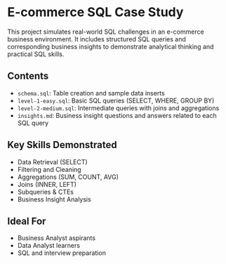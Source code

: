 # E-commerce SQL Case Study

This project simulates real-world SQL challenges in an e-commerce business environment. It includes structured SQL queries and corresponding business insights to demonstrate analytical thinking and practical SQL skills.

## Contents

- `schema.sql`: Table creation and sample data inserts
- `level-1-easy.sql`: Basic SQL queries (SELECT, WHERE, GROUP BY)
- `level-2-medium.sql`: Intermediate queries with joins and aggregations
- `insights.md`: Business insight questions and answers related to each SQL query

## Key Skills Demonstrated

- Data Retrieval (SELECT)
- Filtering and Cleaning
- Aggregations (SUM, COUNT, AVG)
- Joins (INNER, LEFT)
- Subqueries & CTEs
- Business Insight Analysis

## Ideal For

- Business Analyst aspirants
- Data Analyst learners
- SQL and interview preparation
